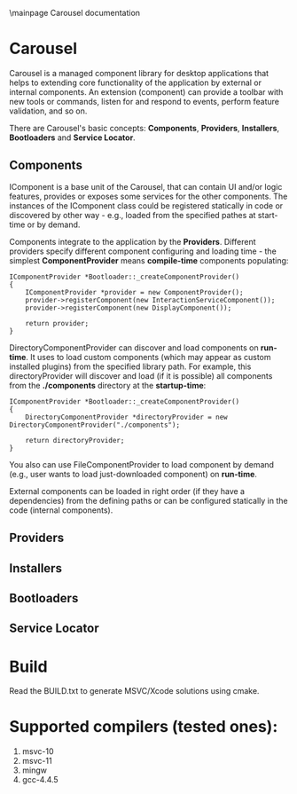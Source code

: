 \mainpage Carousel documentation

Carousel
========

Carousel is a managed component library for desktop applications that helps to extending core functionality of the application by external or internal components. An extension (component) can provide a toolbar with new tools or commands, listen for and respond to events, perform feature validation, and so on. 

There are Carousel's basic concepts: **Components**, **Providers**, **Installers**, **Bootloaders** and **Service Locator**.

Components
----------

IComponent is a base unit of the Carousel, that can contain UI and/or logic features, provides or exposes some services for the other components. The instances of the IComponent class could
be registered statically in code or discovered by other way - e.g., loaded from the specified pathes at start-time or by demand.

Components integrate to the application by the **Providers**. Different providers specify different component configuring and loading time - the simplest **ComponentProvider** means **compile-time** components populating:

	IComponentProvider *Bootloader::_createComponentProvider()
	{
		IComponentProvider *provider = new ComponentProvider();
		provider->registerComponent(new InteractionServiceComponent());
		provider->registerComponent(new DisplayComponent());

		return provider;
	}

DirectoryComponentProvider can discover and load components	on **run-time**. It uses to load custom components (which may appear as custom installed plugins) from the specified library path. For example, this directoryProvider will discover and load (if it is possible) all components from the **./components** directory at the **startup-time**:

	IComponentProvider *Bootloader::_createComponentProvider()
	{
		DirectoryComponentProvider *directoryProvider = new DirectoryComponentProvider("./components");

		return directoryProvider;
	}	

You also can use FileComponentProvider to load component by demand (e.g., user wants to load just-downloaded component) on **run-time**.

External components can be loaded in right order (if they have a dependencies) from the defining paths or can be configured statically in the code (internal components).

Providers
---------

Installers
----------

Bootloaders
-----------

Service Locator
---------------

Build
=====
Read the BUILD.txt to generate MSVC/Xcode solutions using cmake.

Supported compilers (tested ones):
==================================
<ol>
<li>msvc-10</li>
<li>msvc-11</li>
<li>mingw</li>
<li>gcc-4.4.5</li>
</ol>
